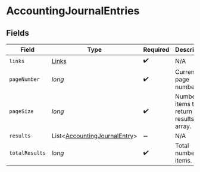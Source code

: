 # AccountingJournalEntries


## Fields

| Field                                                                         | Type                                                                          | Required                                                                      | Description                                                                   |
| ----------------------------------------------------------------------------- | ----------------------------------------------------------------------------- | ----------------------------------------------------------------------------- | ----------------------------------------------------------------------------- |
| `links`                                                                       | [Links](../../models/shared/Links.md)                                         | :heavy_check_mark:                                                            | N/A                                                                           |
| `pageNumber`                                                                  | *long*                                                                        | :heavy_check_mark:                                                            | Current page number.                                                          |
| `pageSize`                                                                    | *long*                                                                        | :heavy_check_mark:                                                            | Number of items to return in results array.                                   |
| `results`                                                                     | List<[AccountingJournalEntry](../../models/shared/AccountingJournalEntry.md)> | :heavy_minus_sign:                                                            | N/A                                                                           |
| `totalResults`                                                                | *long*                                                                        | :heavy_check_mark:                                                            | Total number of items.                                                        |